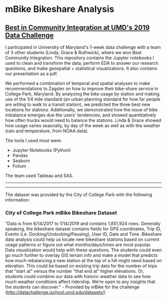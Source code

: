 # mBike Bikeshare Analysis  
## [Best in Community Integration at UMD's 2019 Data Challenge](https://datachallenge.ischool.umd.edu/data-challenge-2019/)

I participated in University of Maryland's 1-week data challenge with a team of 3 other students (Linda, Grace & Ruthwick), where we won Best Community Integration. This repository contains the Jupyter notebooks I used to clean and transform the data, perform EDA to answer our research questions, and make geospatial + statistical visualizations. It also contains our presentation as a pdf.

We performed a combination of temporal and spatial analyses to make recommendations to Zagster on how to improve their bike-share service in College Park, Maryland. By analyzing the bike usage by station and making use of the 1/4 mile standard (an urban planning standard for how far people are willing to walk to a transit station), we predicted the three best new locations for stations. Additionally, we demonstrated how the issue of bike imbalance emerges due the users' tendencies, and showed quantitatively how often trucks would need to balance the stations. Linda & Grace showed how usage varies seaonally, by day of the week as well as with the weather (rain and temperature, from NOAA data).

The tools I used most were:
  * Jupyter Notebooks (Python)
  * Pandas
  * Seaborn
  * Folium

The team used Tableau and SAS.
  
_____________________________________________________________________________________________________________________
_____________________________________________________________________________________________________________________

The dataset was provided by the City of College Park with the following information:

### City of College Park mBike Bikeshare Dataset
"Data is from 6/14/2017 to 1/14/2019 and contains 1,851,924 rows. Generally speaking, the bikeshare dataset contains fields for GPS coordinates, Trip ID, Events (i.e. Docking/Undocking/Pausing), User ID, Date and Time. Bikeshare data analysis could help us locate new bikeshare stations based on current usage patterns or figure out what months/days/times are most popular. Data visualization would help with these questions. The students could even go much further to overlay GIS terrain info and make a model that predicts how much rebalancing a new station at the top of a hill might need based on elevation. This could be based on existing trip data for the number of trips that “start at” versus the number “that end at” higher elevations. Or, students could combine our data with historic weather data to see how much weather conditions affect ridership. We’re open to any insights that the students can discover." - Provided by mBike for the challenge (http://datachallenge.ischool.umd.edu/datasets/)
